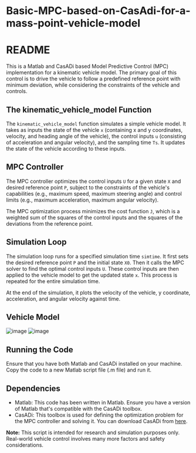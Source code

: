 # Basic-MPC-based-on-CasAdi-for-a-mass-point-vehicle-model
# README

This is a Matlab and CasADi based Model Predictive Control (MPC) implementation for a kinematic vehicle model. The primary goal of this control is to drive the vehicle to follow a predefined reference point with minimum deviation, while considering the constraints of the vehicle and controls. 

## The kinematic_vehicle_model Function

The `kinematic_vehicle_model` function simulates a simple vehicle model. It takes as inputs the state of the vehicle `x` (containing x and y coordinates, velocity, and heading angle of the vehicle), the control inputs `u` (consisting of acceleration and angular velocity), and the sampling time `Ts`. It updates the state of the vehicle according to these inputs.

## MPC Controller

The MPC controller optimizes the control inputs `U` for a given state `X` and desired reference point `P`, subject to the constraints of the vehicle's capabilities (e.g., maximum speed, maximum steering angle) and control limits (e.g., maximum acceleration, maximum angular velocity).

The MPC optimization process minimizes the cost function `J`, which is a weighted sum of the squares of the control inputs and the squares of the deviations from the reference point. 

## Simulation Loop

The simulation loop runs for a specified simulation time `simtime`. It first sets the desired reference point `P` and the initial state `X0`. Then it calls the MPC solver to find the optimal control inputs `U`. These control inputs are then applied to the vehicle model to get the updated state `x`. This process is repeated for the entire simulation time.

At the end of the simulation, it plots the velocity of the vehicle, y coordinate, acceleration, and angular velocity against time.

## Vehicle Model
![image](https://github.com/lzlbadguy/Basic-MPC-based-on-CasAdi-for-a-mass-point-vehicle-model/assets/54171457/8cb23690-d290-4ea5-8940-e830bd597bb5)
![image](https://github.com/lzlbadguy/Basic-MPC-based-on-CasAdi-for-a-mass-point-vehicle-model/assets/54171457/3e4cd9a1-4692-4efa-a708-6e2877838718)


## Running the Code

Ensure that you have both Matlab and CasADi installed on your machine. Copy the code to a new Matlab script file (.m file) and run it.

## Dependencies
- Matlab: This code has been written in Matlab. Ensure you have a version of Matlab that's compatible with the CasADi toolbox.
- CasADi: This toolbox is used for defining the optimization problem for the MPC controller and solving it. You can download CasADi from [here](https://web.casadi.org/get/).

**Note:** This script is intended for research and simulation purposes only. Real-world vehicle control involves many more factors and safety considerations.
